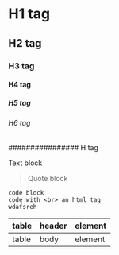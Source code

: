 # H1 tag
## H2 tag
### H3 tag
#### H4 tag
##### H5 tag
###### H6 tag
################ H<ALot> tag 

Text block

> Quote block
<!-- Comment block (should not be visible) -->

``` 
code block
code with <br> an html tag
wdafsreh
```

|table|header|element|
|-----|---|--|
|table|body|element|
